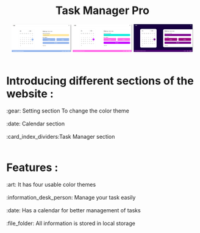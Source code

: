 <h1 align="center">Task Manager Pro</h1>
<div align="center">
<img src="demo/img1.png" width="31%"></img> 
<img src="demo/img2.png" width="31%"></img>
<img src="demo/img3.png" width="31%"></img> 
</div>

<br/>
<div>
<h1>Introducing different sections of the website :</h1>
:gear: Setting section To change the color theme
</br></br>
:date: Calendar section
</br></br>
:card_index_dividers:Task Manager section
</br></br>
</div>

<h1> Features : </h1>
:art: It has four usable color themes 
</br></br>
:information_desk_person: Manage your task easily
</br></br>
:date: Has a calendar for better management of tasks
</br></br>
:file_folder: All information is stored in local storage
